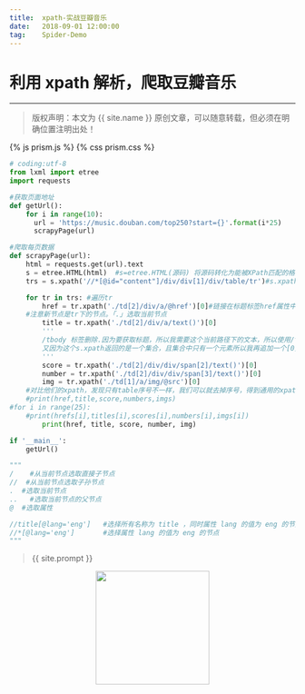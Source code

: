 ```yaml
---          
title:  xpath-实战豆瓣音乐
date:   2018-09-01 12:00:00
tag:    Spider-Demo
---
```

# 利用 xpath 解析，爬取豆瓣音乐

***
> 版权声明：本文为 {{ site.name }} 原创文章，可以随意转载，但必须在明确位置注明出处！

{%  js  prism.js %}
{%  css  prism.css %}
```python
# coding:utf-8
from lxml import etree
import requests

#获取页面地址
def getUrl():
    for i in range(10):
      url = 'https://music.douban.com/top250?start={}'.format(i*25)
      scrapyPage(url)

#爬取每页数据
def scrapyPage(url):
    html = requests.get(url).text
    s = etree.HTML(html)  #s=etree.HTML(源码) 将源码转化为能被XPath匹配的格式
    trs = s.xpath('//*[@id="content"]/div/div[1]/div/table/tr')#s.xpath(xpath表达式) 返回为一列表,#精简一下xpath路径,先提取tr之前的节点集合

    for tr in trs: #遍历tr
        href = tr.xpath('./td[2]/div/a/@href')[0]#链接在标题标签href属性中
    #注意新节点是tr下的节点。「.」选取当前节点
        title = tr.xpath('./td[2]/div/a/text()')[0]
        '''
        /tbody 标签删除.因为要获取标题，所以我需要这个当前路径下的文本，所以使用/text().
        又因为这个s.xpath返回的是一个集合，且集合中只有一个元素所以我再追加一个[0]。  #添加个[0], 因为 xpath() 返回的结果是列表类型。我以获取标题内容为例子讲解不添加[0]会出现什么问题。那么代码则变为，运行结果会返回一个列表，而不是文本信息。
        '''
        score = tr.xpath('./td[2]/div/div/span[2]/text()')[0]
        number = tr.xpath('./td[2]/div/div/span[3]/text()')[0]
        img = tr.xpath('./td[1]/a/img/@src')[0]
    #对比他们的xpath，发现只有table序号不一样，我们可以就去掉序号，得到通用的xpath信息：
    #print(href,title,score,numbers,imgs)
#for i in range(25):
    #print(hrefs[i],titles[i],scores[i],numbers[i],imgs[i])
        print(href, title, score, number, img)

if '__main__':
    getUrl()

"""
/    #从当前节点选取直接子节点
//  #从当前节点选取子孙节点
.  #选取当前节点
..   #选取当前节点的父节点
@  #选取属性

//title[@lang='eng']   #选择所有名称为 title ，同时属性 lang 的值为 eng 的节点
//*[@lang='eng']       #选择属性 lang 的值为 eng 的节点
"""
```

> {{ site.prompt }}

<div  align="center">
<img src="https://rengui520.github.io/images/wechart.jpg" width = "200" height = "200"/>